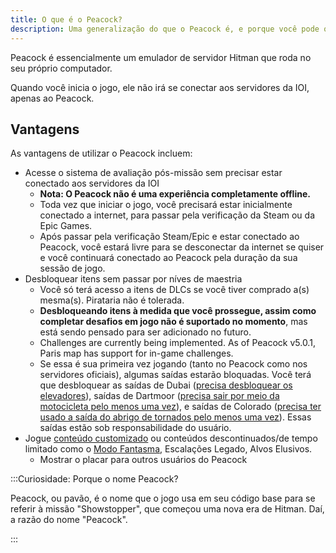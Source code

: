 ```yaml
---
title: O que é o Peacock?
description: Uma generalização do que o Peacock é, e porque você pode querer experimentá-lo.
---
```


Peacock é essencialmente um emulador de servidor Hitman que roda no seu próprio computador.

Quando você inicia o jogo, ele não irá se conectar aos servidores da IOI, apenas ao Peacock.

## Vantagens

As vantagens de utilizar o Peacock incluem:

-   Acesse o sistema de avaliação pós-missão sem precisar estar conectado aos servidores da IOI
    -   **Nota: O Peacock não é uma experiência completamente offline.**
    -   Toda vez que iniciar o jogo, você precisará estar inicialmente conectado a internet, para passar pela verificação da Steam ou da Epic Games.
    -   Após passar pela verificação Steam/Epic e estar conectado ao Peacock, você estará livre para se desconectar da internet se quiser e você continuará conectado ao Peacock pela duração da sua sessão de jogo.
-   Desbloquear itens sem passar por níves de maestria
    -   Você só terá acesso a itens de DLCs se você tiver comprado a(s) mesma(s). Pirataria não é tolerada.
    -   **Desbloqueando itens à medida que você prossegue, assim como completar desafios em jogo não é suportado no momento**, mas está sendo pensado para ser adicionado no futuro.
    -   Challenges are currently being implemented. As of Peacock v5.0.1, Paris map has support for in-game challenges.
    -   Se essa é sua primeira vez jogando (tanto no Peacock como nos servidores oficiais), algumas saídas estarão bloquadas. Você terá que desbloquear as saídas de Dubai ([precisa desbloquear os elevadores](https://youtu.be/IEQgRQyQRf8)), saídas de Dartmoor ([precisa sair por meio da motocicleta pelo menos uma vez](https://youtu.be/AJtJZe9jEi8?t=151)), e saídas de Colorado ([precisa ter usado a saída do abrigo de tornados pelo menos uma vez](https://youtu.be/3XKWHrKpXwk?t=140)). Essas saídas estão sob responsabilidade do usuário.
-   Jogue [conteúdo customizado](../custom-content.mdx) ou conteúdos descontinuados/de tempo limitado como o [Modo Fantasma](https://thepeacockproject.org/wiki/ghost-mode), Escalações Legado, Alvos Elusivos.
    -   Mostrar o placar para outros usuários do Peacock

:::Curiosidade: Porque o nome Peacock?

Peacock, ou pavão, é o nome que o jogo usa em seu código base para se referir à missão "Showstopper", que começou uma nova era de Hitman. Daí, a razão do nome "Peacock".

:::
